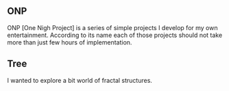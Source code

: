 ## ONP 

ONP [One Nigh Project] is a series of simple projects I develop for my own entertainment. 
According to its name each of those projects should not take more than just few hours of implementation.

## Tree

I wanted to explore a bit world of fractal structures.